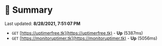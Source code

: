 # 📖 Summary
Last updated: **8/28/2021, 7:51:07 PM**

- `GET` [https://uptimerfree.tk](https://uptimerfree.tk) - **Up** (5387ms)
- `GET` [https://monitoruptimer.tk](https://monitoruptimer.tk) - **Up** (5056ms)
